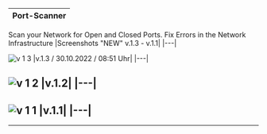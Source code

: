 |Port-Scanner|
|---|
      
Scan your Network for Open and Closed Ports. Fix Errors in the Network Infrastructure
|Screenshots "NEW" v.1.3 - v.1.1|
|---|
            
![v 1 3](https://user-images.githubusercontent.com/109308073/198869210-c0269732-20a2-4256-9aee-2da2339739f3.jpg) 
|v.1.3 / 30.10.2022 / 08:51 Uhr|
|---|
      
![v 1 2](https://user-images.githubusercontent.com/109308073/198869209-ef5a74ec-cc89-47eb-80ac-80e08d7163da.jpg) 
|v.1.2|
|---|
---
![v 1 1](https://user-images.githubusercontent.com/109308073/198869207-1ab83a36-1132-46a8-a155-80c6b827eeb3.jpg) 
|v.1.1|
|---|
----
----
